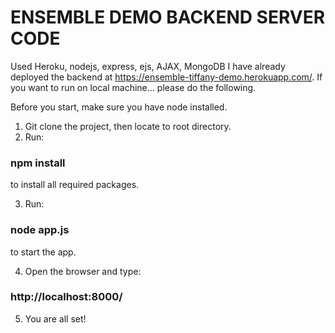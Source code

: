 # ENSEMBLE DEMO BACKEND SERVER CODE
Used Heroku, nodejs, express, ejs, AJAX, MongoDB
I have already deployed the backend at https://ensemble-tiffany-demo.herokuapp.com/.
If you want to run on local machine... please do the following.

Before you start, make sure you have node installed. 

1. Git clone the project, then locate to root directory.
2. Run:

### npm install

to install all required packages.

3. Run:

### node app.js

to start the app.

4. Open the browser and type:

### http://localhost:8000/

5. You are all set!
